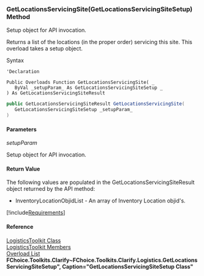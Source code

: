 ﻿### GetLocationsServicingSite(GetLocationsServicingSiteSetup) Method

Setup object for API invocation.

Returns a list of the locations (in the proper order) servicing this site. This overload takes a setup object.

Syntax

```vbnet
'Declaration

Public Overloads Function GetLocationsServicingSite( _
   ByVal _setupParam_ As GetLocationsServicingSiteSetup _
) As GetLocationsServicingSiteResult
```

```csharp
public GetLocationsServicingSiteResult GetLocationsServicingSite( 
   GetLocationsServicingSiteSetup _setupParam_
)
```

#### Parameters

_setupParam_

Setup object for API invocation.

#### Return Value

The following values are populated in the GetLocationsServicingSiteResult object returned by the API method:

*   InventoryLocationObjidList \- An array of Inventory Location objid's.

[!include[Requirements](../partials/requirements.md)]

#### Reference

[LogisticsToolkit Class](FChoice.Toolkits.Clarify~FChoice.Toolkits.Clarify.Logistics.LogisticsToolkit.md)  
[LogisticsToolkit Members](FChoice.Toolkits.Clarify~FChoice.Toolkits.Clarify.Logistics.LogisticsToolkit_members.md)  
[Overload List](FChoice.Toolkits.Clarify~FChoice.Toolkits.Clarify.Logistics.LogisticsToolkit~GetLocationsServicingSite.md)  
**FChoice.Toolkits.Clarify~FChoice.Toolkits.Clarify.Logistics.GetLocationsServicingSiteSetup", Caption="GetLocationsServicingSiteSetup Class"**